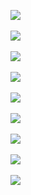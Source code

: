 ![](http://geekresearchlab.net/coursera/n2t/n2t-cpu-1.jpg)
<br><br>
![](http://geekresearchlab.net/coursera/n2t/n2t-cpu-2.jpg)
<br><br>
![](http://geekresearchlab.net/coursera/n2t/n2t-cpu-3.jpg)
<br><br>
![](http://geekresearchlab.net/coursera/n2t/n2t-cpu-3-1.jpg)
<br><br>
![](http://geekresearchlab.net/coursera/n2t/n2t-cpu-4.jpg)
<br><br>
![](http://geekresearchlab.net/coursera/n2t/n2t-cpu-5.jpg)
<br><br>
![](http://geekresearchlab.net/coursera/n2t/n2t-cpu-6.jpg)
<br><br>
![](http://geekresearchlab.net/coursera/n2t/n2t-cpu-7.jpg)
<br><br>
![](http://geekresearchlab.net/coursera/n2t/n2t-cpu-8.jpg)
